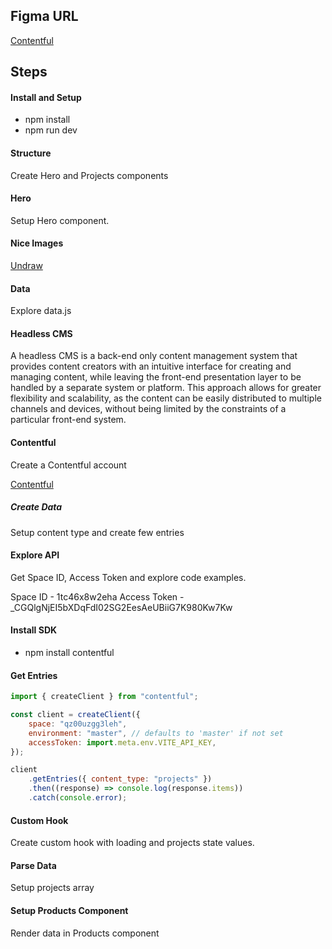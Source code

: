 ## Figma URL

[Contentful](https://www.figma.com/file/XtVr3JRCGWyZESYxd9EhZK/Contentful?node-id=0%3A1&t=SNnU6FgNUQXktIFb-1)

## Steps

#### Install and Setup

- npm install
- npm run dev

#### Structure

Create Hero and Projects components

#### Hero

Setup Hero component.

#### Nice Images

[Undraw](https://undraw.co/)

#### Data

Explore data.js

#### Headless CMS

A headless CMS is a back-end only content management system that provides content creators with an intuitive interface for creating and managing content, while leaving the front-end presentation layer to be handled by a separate system or platform. This approach allows for greater flexibility and scalability, as the content can be easily distributed to multiple channels and devices, without being limited by the constraints of a particular front-end system.

#### Contentful

Create a Contentful account

[Contentful ](https://www.contentful.com/)

##### Create Data

Setup content type and create few entries

#### Explore API

Get Space ID, Access Token and explore code examples.

Space ID - 1tc46x8w2eha
Access Token - \_CGQlgNjEI5bXDqFdI02SG2EesAeUBiiG7K980Kw7Kw

#### Install SDK

- npm install contentful

#### Get Entries

```js
import { createClient } from "contentful";

const client = createClient({
	space: "qz00uzgg3leh",
	environment: "master", // defaults to 'master' if not set
	accessToken: import.meta.env.VITE_API_KEY,
});

client
	.getEntries({ content_type: "projects" })
	.then((response) => console.log(response.items))
	.catch(console.error);
```

#### Custom Hook

Create custom hook with loading and projects state values.

#### Parse Data

Setup projects array

#### Setup Products Component

Render data in Products component
